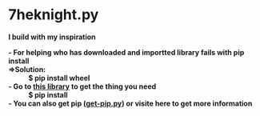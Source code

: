 # 7heknight.py
<p><strong>I build with my inspiration<strong></p>
<dl>
  <dt>- For helping who has downloaded and importted library fails with pip install</dt>
  <dt><strong>=>Solution:<strong></dt>
    <dd><a stype='margin-left:20'>$ pip install wheel</a></dd>
  <dt> - Go to <a href='https://www.lfd.uci.edu/~gohlke/pythonlibs/'>this library</a> to get the thing you need</dt>
    <dd><a stype='margin-left:20'>$ pip install <Downloaded_Wheel_File></a></dd>
  <dt>- You can also get pip (<a href='https://github.com/7heKnight/7heknight.py/blob/main/get-pip.py'>get-pip.py</a>) or visite here to get more information</dt>
</dl>
